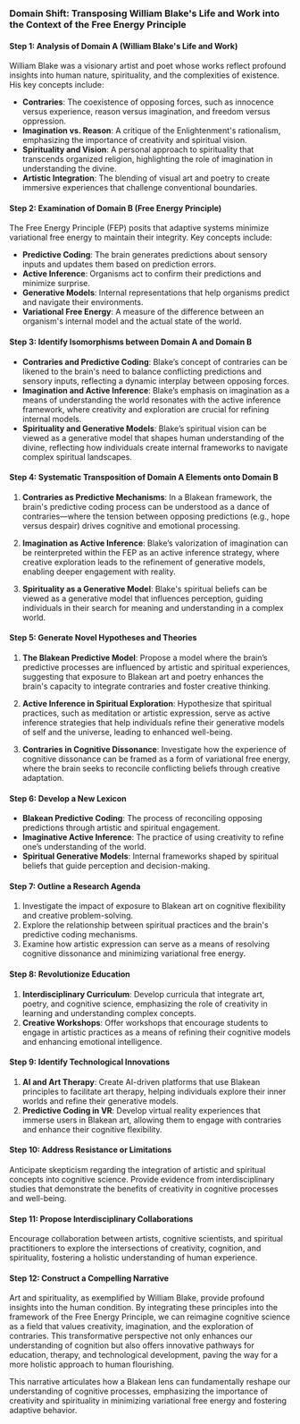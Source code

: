 ### Domain Shift: Transposing William Blake's Life and Work into the Context of the Free Energy Principle

#### Step 1: Analysis of Domain A (William Blake's Life and Work)

William Blake was a visionary artist and poet whose works reflect profound insights into human nature, spirituality, and the complexities of existence. His key concepts include:

- **Contraries**: The coexistence of opposing forces, such as innocence versus experience, reason versus imagination, and freedom versus oppression.
- **Imagination vs. Reason**: A critique of the Enlightenment's rationalism, emphasizing the importance of creativity and spiritual vision.
- **Spirituality and Vision**: A personal approach to spirituality that transcends organized religion, highlighting the role of imagination in understanding the divine.
- **Artistic Integration**: The blending of visual art and poetry to create immersive experiences that challenge conventional boundaries.

#### Step 2: Examination of Domain B (Free Energy Principle)

The Free Energy Principle (FEP) posits that adaptive systems minimize variational free energy to maintain their integrity. Key concepts include:

- **Predictive Coding**: The brain generates predictions about sensory inputs and updates them based on prediction errors.
- **Active Inference**: Organisms act to confirm their predictions and minimize surprise.
- **Generative Models**: Internal representations that help organisms predict and navigate their environments.
- **Variational Free Energy**: A measure of the difference between an organism's internal model and the actual state of the world.

#### Step 3: Identify Isomorphisms between Domain A and Domain B

- **Contraries and Predictive Coding**: Blake’s concept of contraries can be likened to the brain's need to balance conflicting predictions and sensory inputs, reflecting a dynamic interplay between opposing forces.
- **Imagination and Active Inference**: Blake’s emphasis on imagination as a means of understanding the world resonates with the active inference framework, where creativity and exploration are crucial for refining internal models.
- **Spirituality and Generative Models**: Blake’s spiritual vision can be viewed as a generative model that shapes human understanding of the divine, reflecting how individuals create internal frameworks to navigate complex spiritual landscapes.

#### Step 4: Systematic Transposition of Domain A Elements onto Domain B

1. **Contraries as Predictive Mechanisms**: In a Blakean framework, the brain's predictive coding process can be understood as a dance of contraries—where the tension between opposing predictions (e.g., hope versus despair) drives cognitive and emotional processing.

2. **Imagination as Active Inference**: Blake’s valorization of imagination can be reinterpreted within the FEP as an active inference strategy, where creative exploration leads to the refinement of generative models, enabling deeper engagement with reality.

3. **Spirituality as a Generative Model**: Blake's spiritual beliefs can be viewed as a generative model that influences perception, guiding individuals in their search for meaning and understanding in a complex world.

#### Step 5: Generate Novel Hypotheses and Theories

1. **The Blakean Predictive Model**: Propose a model where the brain’s predictive processes are influenced by artistic and spiritual experiences, suggesting that exposure to Blakean art and poetry enhances the brain's capacity to integrate contraries and foster creative thinking.

2. **Active Inference in Spiritual Exploration**: Hypothesize that spiritual practices, such as meditation or artistic expression, serve as active inference strategies that help individuals refine their generative models of self and the universe, leading to enhanced well-being.

3. **Contraries in Cognitive Dissonance**: Investigate how the experience of cognitive dissonance can be framed as a form of variational free energy, where the brain seeks to reconcile conflicting beliefs through creative adaptation.

#### Step 6: Develop a New Lexicon

- **Blakean Predictive Coding**: The process of reconciling opposing predictions through artistic and spiritual engagement.
- **Imaginative Active Inference**: The practice of using creativity to refine one’s understanding of the world.
- **Spiritual Generative Models**: Internal frameworks shaped by spiritual beliefs that guide perception and decision-making.

#### Step 7: Outline a Research Agenda

1. Investigate the impact of exposure to Blakean art on cognitive flexibility and creative problem-solving.
2. Explore the relationship between spiritual practices and the brain's predictive coding mechanisms.
3. Examine how artistic expression can serve as a means of resolving cognitive dissonance and minimizing variational free energy.

#### Step 8: Revolutionize Education

1. **Interdisciplinary Curriculum**: Develop curricula that integrate art, poetry, and cognitive science, emphasizing the role of creativity in learning and understanding complex concepts.
2. **Creative Workshops**: Offer workshops that encourage students to engage in artistic practices as a means of refining their cognitive models and enhancing emotional intelligence.

#### Step 9: Identify Technological Innovations

1. **AI and Art Therapy**: Create AI-driven platforms that use Blakean principles to facilitate art therapy, helping individuals explore their inner worlds and refine their generative models.
2. **Predictive Coding in VR**: Develop virtual reality experiences that immerse users in Blakean art, allowing them to engage with contraries and enhance their cognitive flexibility.

#### Step 10: Address Resistance or Limitations

Anticipate skepticism regarding the integration of artistic and spiritual concepts into cognitive science. Provide evidence from interdisciplinary studies that demonstrate the benefits of creativity in cognitive processes and well-being.

#### Step 11: Propose Interdisciplinary Collaborations

Encourage collaboration between artists, cognitive scientists, and spiritual practitioners to explore the intersections of creativity, cognition, and spirituality, fostering a holistic understanding of human experience.

#### Step 12: Construct a Compelling Narrative

Art and spirituality, as exemplified by William Blake, provide profound insights into the human condition. By integrating these principles into the framework of the Free Energy Principle, we can reimagine cognitive science as a field that values creativity, imagination, and the exploration of contraries. This transformative perspective not only enhances our understanding of cognition but also offers innovative pathways for education, therapy, and technological development, paving the way for a more holistic approach to human flourishing. 

This narrative articulates how a Blakean lens can fundamentally reshape our understanding of cognitive processes, emphasizing the importance of creativity and spirituality in minimizing variational free energy and fostering adaptive behavior.